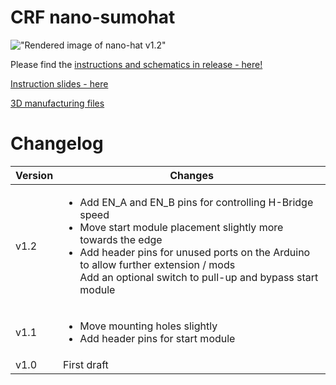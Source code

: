 # CRF nano-sumohat

!["Rendered image of nano-hat v1.2"](https://github.com/user-attachments/assets/4b3bfe92-f011-4b23-bd6a-29615ce4e76a)

Please find the [instructions and schematics in release - here!](https://github.com/ChalmersRobotics/CRF-SumoBot/releases)

[Instruction slides - here](https://github.com/ChalmersRobotics/CRF-SumoBot/releases/download/v1.2/CRF.miniSumo.kit.2025-02-05.pdf)

[3D manufacturing files](https://github.com/ChalmersRobotics/CRF-SumoBot/releases/download/v1.2/Sumobot.v7.3mf)

# Changelog

| Version     | Changes      |
| ------------- | ------------- |
| v1.2          | <ul><li>Add EN_A and EN_B pins for controlling H-Bridge speed</li><li>Move start module placement slightly more towards the edge</li><li>Add header pins for unused ports on the Arduino to allow further extension / mods</li>Add an optional switch to pull-up and bypass start module</ul> |
| v1.1          | <ul><li>Move mounting holes slightly</li><li>Add header pins for start module</li></ul> |
| v1.0          | First draft |
